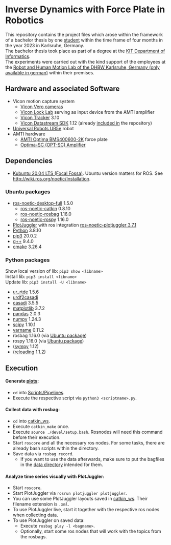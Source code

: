 # Inverse Dynamics with Force Plate in Robotics
This repository contains the project files which arose within the framework of a bachelor thesis by one [student](https://github.com/deralbert) within the time frame of four months in the year 2023 in Karlsruhe, Germany. \
The bachelor thesis took place as part of a degree at the [KIT Department of Informatics](https://www.informatik.kit.edu/english/index.php). \
The experiments were carried out with the kind support of the employees at the [Robot and Human Motion Lab of the DHBW Karlsruhe, Germany (only available in german)](https://www.karlsruhe.dhbw.de/rahmlab/uebersicht.html) within their premises.


## Hardware and associated Software
- Vicon motion capture system
	- [Vicon Vero cameras](https://www.vicon.com/hardware/cameras/vero/)
	- [Vicon Lock Lab](https://www.vicon.com/hardware/devices/lock/) serving as input device from the AMTI amplifier
	- [Vicon Tracker](https://www.vicon.com/software/tracker/)  3.10
	- [Vicon Datastream SDK](https://www.vicon.com/software/datastream-sdk/) 1.12 (already [included in](ViconDataAcquisition/ViconLib1.12) the repository)
- [Universal Robots UR5e](https://www.universal-robots.com/products/ur5-robot/) robot
- AMTI hardware
	- [AMTI Optima BMS400600-2K](https://www.amti.biz/product/bms400600/) force plate
	- [Optima-SC (OPT-SC) Amplifier](https://www.amti.biz/product/optima-sc/)


## Dependencies
- [Kubuntu 20.04 LTS (Focal Fossa)](https://cdimage.ubuntu.com/kubuntu/releases/20.04/release/). Ubuntu version matters for ROS. See http://wiki.ros.org/noetic/Installation.


### Ubuntu packages
- [ros-noetic-desktop-full](http://wiki.ros.org/noetic/Installation/Ubuntu) 1.5.0
	- [ros-noetic-catkin](http://wiki.ros.org/catkin) 0.8.10
	- [ros-noetic-rosbag](http://wiki.ros.org/rosbag) 1.16.0
	- [ros-noetic-rospy](http://wiki.ros.org/rospy) 1.16.0
- [PlotJuggler](https://plotjuggler.io/) with ros integration [ros-noetic-plotjuggler 3.7.1](https://github.com/facontidavide/PlotJuggler/tree/3.7.1#debian-packages-for-ros-user)
- [Python](https://www.python.org/) 3.8.10
- [pip3](https://pip.pypa.io/en/stable/) 20.0.2
- [g++](https://gcc.gnu.org/) 9.4.0
- [cmake](https://cmake.org/) 3.26.4


### Python packages
Show local version of lib: `pip3 show <libname>` \
Install lib: `pip3 install <libname>` \
Update lib: `pip3 install -U <libname>`

- [ur_rtde](https://gitlab.com/sdurobotics/ur_rtde) 1.5.6
- [urdf2casadi](https://github.com/mahaarbo/urdf2casadi/tree/fc4232d7a095f078be0a3435cee3c1d4ef1cb8a0)
- [casadi](https://web.casadi.org/get/) 3.5.5
- [matplotlib](https://matplotlib.org/stable/users/installing/index.html) 3.7.2
- [pandas](https://pandas.pydata.org/docs/getting_started/install.html#installing-from-pypi) 2.0.3
- [numpy](https://numpy.org/install/) 1.24.3
- [scipy](https://scipy.org/install/) 1.10.1
- [varname](https://github.com/pwwang/python-varname) 0.11.2
- rosbag 1.16.0 (via [Ubuntu package](#ubuntu-packages))
- rospy 1.16.0 (via [Ubuntu package](#ubuntu-packages))
- ([sympy](https://www.sympy.org/en/index.html) 1.12)
- ([reloading](https://github.com/julvo/reloading) 1.1.2)


## Execution
#### Generate [plots](Plots):
- `cd` into [Scripts/Pipelines](Scripts/Pipelines).
- Execute the respective script via `python3 <scriptname>.py`.


#### Collect data with rosbag:
- `cd` into [catkin_ws](catkin_ws).
- Execute `catkin_make` once.
- Execute `source ./devel/setup.bash`. Rosnodes will need this command before their execution.
- Start `roscore` and all the necessary ros nodes. For some tasks, there are already bash scripts within the directory.
- Save data via `rosbag record`.
	- If you want to use the data afterwards, make sure to put the bagfiles in the [data directory](Data) intended for them.


#### Analyze time series visually with PlotJuggler:
- Start `roscore`.
- Start PlotJuggler via `rosrun plotjuggler plotjuggler`.
- You can use some PlotJuggler layouts saved in [catkin_ws](catkin_ws). Their filename extension is `.xml`.
- To use PlotJuggler live, start it together with the respective ros nodes when collecting data.
- To use PlotJuggler on saved data:
	- Execute `rosbag play -l <bagname>`.
	- Optionally, start some ros nodes that will work with the topics from the rosbags.

